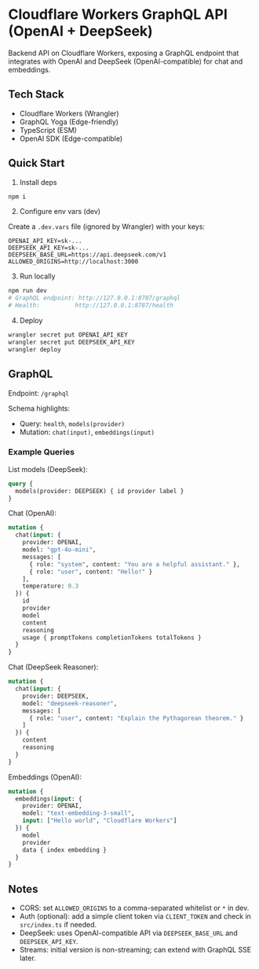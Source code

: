 # Cloudflare Workers GraphQL API (OpenAI + DeepSeek)

Backend API on Cloudflare Workers, exposing a GraphQL endpoint that integrates with OpenAI and DeepSeek (OpenAI-compatible) for chat and embeddings.

## Tech Stack
- Cloudflare Workers (Wrangler)
- GraphQL Yoga (Edge-friendly)
- TypeScript (ESM)
- OpenAI SDK (Edge-compatible)

## Quick Start

1) Install deps

```bash
npm i
```

2) Configure env vars (dev)

Create a `.dev.vars` file (ignored by Wrangler) with your keys:

```
OPENAI_API_KEY=sk-...
DEEPSEEK_API_KEY=sk-...
DEEPSEEK_BASE_URL=https://api.deepseek.com/v1
ALLOWED_ORIGINS=http://localhost:3000
```

3) Run locally

```bash
npm run dev
# GraphQL endpoint: http://127.0.0.1:8787/graphql
# Health:          http://127.0.0.1:8787/health
```

4) Deploy

```bash
wrangler secret put OPENAI_API_KEY
wrangler secret put DEEPSEEK_API_KEY
wrangler deploy
```

## GraphQL

Endpoint: `/graphql`

Schema highlights:
- Query: `health`, `models(provider)`
- Mutation: `chat(input)`, `embeddings(input)`

### Example Queries

List models (DeepSeek):

```graphql
query {
  models(provider: DEEPSEEK) { id provider label }
}
```

Chat (OpenAI):

```graphql
mutation {
  chat(input: {
    provider: OPENAI,
    model: "gpt-4o-mini",
    messages: [
      { role: "system", content: "You are a helpful assistant." },
      { role: "user", content: "Hello!" }
    ],
    temperature: 0.3
  }) {
    id
    provider
    model
    content
    reasoning
    usage { promptTokens completionTokens totalTokens }
  }
}
```

Chat (DeepSeek Reasoner):

```graphql
mutation {
  chat(input: {
    provider: DEEPSEEK,
    model: "deepseek-reasoner",
    messages: [
      { role: "user", content: "Explain the Pythagorean theorem." }
    ]
  }) {
    content
    reasoning
  }
}
```

Embeddings (OpenAI):

```graphql
mutation {
  embeddings(input: {
    provider: OPENAI,
    model: "text-embedding-3-small",
    input: ["Hello world", "Cloudflare Workers"]
  }) {
    model
    provider
    data { index embedding }
  }
}
```

## Notes
- CORS: set `ALLOWED_ORIGINS` to a comma-separated whitelist or `*` in dev.
- Auth (optional): add a simple client token via `CLIENT_TOKEN` and check in `src/index.ts` if needed.
- DeepSeek: uses OpenAI-compatible API via `DEEPSEEK_BASE_URL` and `DEEPSEEK_API_KEY`.
- Streams: initial version is non-streaming; can extend with GraphQL SSE later.

